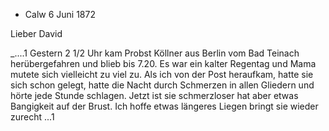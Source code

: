 + Calw 6 Juni 1872

Lieber David

_....1
Gestern 2 1/2 Uhr kam Probst Köllner aus Berlin vom Bad Teinach herübergefahren und blieb bis 7.20. Es war ein kalter Regentag und Mama mutete sich vielleicht zu viel zu. Als ich von der Post heraufkam, hatte sie sich schon gelegt, hatte die Nacht durch Schmerzen in allen Gliedern und hörte jede Stunde schlagen. Jetzt ist sie schmerzloser hat aber etwas Bangigkeit auf der Brust. Ich hoffe etwas längeres Liegen bringt sie wieder zurecht ...1 